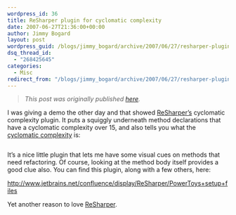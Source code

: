 ```yaml
---
wordpress_id: 36
title: ReSharper plugin for cyclomatic complexity
date: 2007-06-27T21:36:00+00:00
author: Jimmy Bogard
layout: post
wordpress_guid: /blogs/jimmy_bogard/archive/2007/06/27/resharper-plugin-for-cyclomatic-complexity.aspx
dsq_thread_id:
  - "268425645"
categories:
  - Misc
redirect_from: "/blogs/jimmy_bogard/archive/2007/06/27/resharper-plugin-for-cyclomatic-complexity.aspx/"
---
```

> _This post was originally published [here](http://grabbagoft.blogspot.com/2007/06/resharper-plugin-for-cyclomatic.html)._

I was giving a demo the other day and that showed [ReSharper&#8217;s](http://www.jetbrains.com/resharper/) cyclomatic complexity plugin. It puts a squiggly underneath method declarations that have a cyclomatic complexity over 15, and also tells you what the [cyclomatic complexity](http://www.ibm.com/developerworks/java/library/j-cq03316/) is: 

[<img style="cursor: pointer" alt="" src="http://bp3.blogger.com/_poAbnIVuAzE/RoLl_QcGc7I/AAAAAAAAABE/tbVysxOcX-c/s400/ReSharper+CC+plugin.JPG" border="0" />](http://bp3.blogger.com/_poAbnIVuAzE/RoLl_QcGc7I/AAAAAAAAABE/tbVysxOcX-c/s1600-h/ReSharper+CC+plugin.JPG) 

It&#8217;s a nice little plugin that lets me have some visual cues on methods that need refactoring. Of course, looking at the method body itself provides a good clue also. You can find this plugin, along with a few others, here:

<http://www.jetbrains.net/confluence/display/ReSharper/PowerToys+setup+files> 

Yet another reason to love [ReSharper](http://www.jetbrains.com/resharper/).